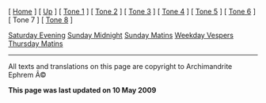 \[ [Home](index.md) \] \[ [Up](oktoich.md) \] \[ [Tone 1](tone_1.md) \] \[ [Tone 2](tone_2.md) \] \[ [Tone 3](tone_3.md) \] \[ [Tone 4](tone_4.md) \] \[ [Tone 5](tone_5.md) \] \[ [Tone 6](tone_6.md) \] \[ Tone 7 \] \[ [Tone 8](tone_8.md) \]

[Saturday Evening](sat7ec.md)
[Sunday Midnight](sun7nc.md)
[Sunday Matins](sun7mat.md)
[Weekday Vespers](weekday_vespers6.md)
[Thursday Matins](thursday%20matins.md)

------------------------------------------------------------------------

All texts and translations on this page are copyright to
Archimandrite Ephrem Â©

**This page was last updated on 10 May 2009**
